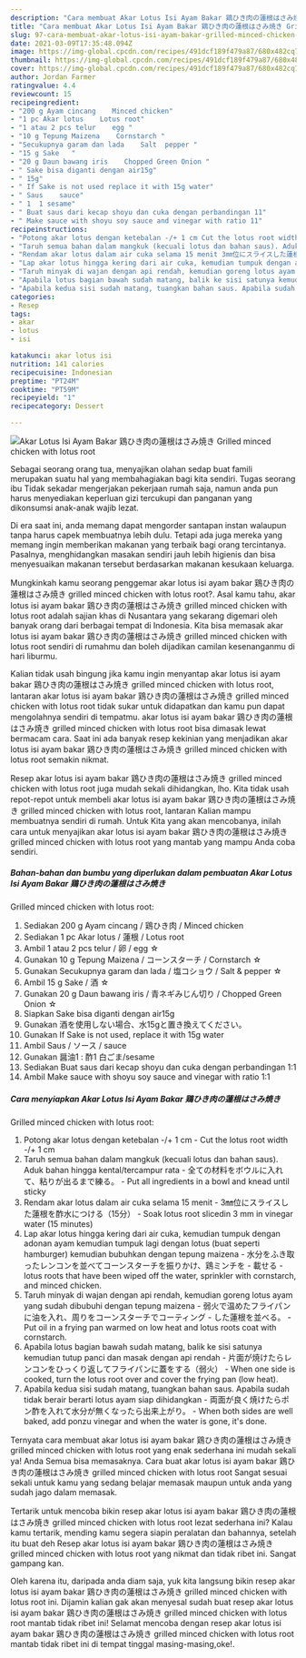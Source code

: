 ```yaml
---
description: "Cara membuat Akar Lotus Isi Ayam Bakar 鶏ひき肉の蓮根はさみ焼き Grilled minced chicken with lotus root Sederhana Untuk Jualan"
title: "Cara membuat Akar Lotus Isi Ayam Bakar 鶏ひき肉の蓮根はさみ焼き Grilled minced chicken with lotus root Sederhana Untuk Jualan"
slug: 97-cara-membuat-akar-lotus-isi-ayam-bakar-grilled-minced-chicken-with-lotus-root-sederhana-untuk-jualan
date: 2021-03-09T17:35:48.094Z
image: https://img-global.cpcdn.com/recipes/491dcf189f479a87/680x482cq70/akar-lotus-isi-ayam-bakar-鶏ひき肉の蓮根はさみ焼き-grilled-minced-chicken-with-lotus-root-foto-resep-utama.jpg
thumbnail: https://img-global.cpcdn.com/recipes/491dcf189f479a87/680x482cq70/akar-lotus-isi-ayam-bakar-鶏ひき肉の蓮根はさみ焼き-grilled-minced-chicken-with-lotus-root-foto-resep-utama.jpg
cover: https://img-global.cpcdn.com/recipes/491dcf189f479a87/680x482cq70/akar-lotus-isi-ayam-bakar-鶏ひき肉の蓮根はさみ焼き-grilled-minced-chicken-with-lotus-root-foto-resep-utama.jpg
author: Jordan Farmer
ratingvalue: 4.4
reviewcount: 15
recipeingredient:
- "200 g Ayam cincang    Minced chicken"
- "1 pc Akar lotus    Lotus root"
- "1 atau 2 pcs telur    egg "
- "10 g Tepung Maizena    Cornstarch "
- "Secukupnya garam dan lada    Salt  pepper "
- "15 g Sake   "
- "20 g Daun bawang iris    Chopped Green Onion "
- " Sake bisa diganti dengan air15g"
- " 15g"
- " If Sake is not used replace it with 15g water"
- " Saus    sauce"
- " 1  1 sesame"
- " Buat saus dari kecap shoyu dan cuka dengan perbandingan 11"
- " Make sauce with shoyu soy sauce and vinegar with ratio 11"
recipeinstructions:
- "Potong akar lotus dengan ketebalan -/+ 1 cm Cut the lotus root width -/+ 1 cm"
- "Taruh semua bahan dalam mangkuk (kecuali lotus dan bahan saus). Aduk bahan hingga kental/tercampur rata 全ての材料をボウルに入れて、粘りが出るまで練る。 Put all ingredients in a bowl and knead until sticky"
- "Rendam akar lotus dalam air cuka selama 15 menit 3㎜位にスライスした蓮根を酢水につける（15分） Soak lotus root sliced ​​in 3 mm in vinegar water (15 minutes)"
- "Lap akar lotus hingga kering dari air cuka, kemudian tumpuk dengan adonan ayam kemudian tumpuk lagi dengan lotus (buat seperti hamburger) kemudian bubuhkan dengan tepung maizena 水分をふき取ったレンコンを並べてコーンスターチを振りかけ、鶏ミンチを 載せる lotus roots that have been wiped off the water, sprinkler with cornstarch, and minced chicken."
- "Taruh minyak di wajan dengan api rendah, kemudian goreng lotus ayam yang sudah dibubuhi dengan tepung maizena 弱火で温めたフライパンに油を入れ、周りをコーンスターチでコーティング した蓮根を並べる。 Put oil in a frying pan warmed on low heat and lotus roots coat with cornstarch."
- "Apabila lotus bagian bawah sudah matang, balik ke sisi satunya kemudian tutup panci dan masak dengan api rendah 片面が焼けたらレンコンをひっくり返してフライパンに蓋をする（弱火） When one side is cooked, turn the lotus root over and cover the frying pan (low heat)."
- "Apabila kedua sisi sudah matang, tuangkan bahan saus. Apabila sudah tidak berair berarti lotus ayam siap dihidangkan 両面が良く焼けたらポン酢を入れて水分が無くなったら出来上がり。 When both sides are well baked, add ponzu vinegar and when the water is gone, it&#39;s done."
categories:
- Resep
tags:
- akar
- lotus
- isi

katakunci: akar lotus isi 
nutrition: 141 calories
recipecuisine: Indonesian
preptime: "PT24M"
cooktime: "PT59M"
recipeyield: "1"
recipecategory: Dessert

---
```



![Akar Lotus Isi Ayam Bakar 鶏ひき肉の蓮根はさみ焼き
Grilled minced chicken with lotus root](https://img-global.cpcdn.com/recipes/491dcf189f479a87/680x482cq70/akar-lotus-isi-ayam-bakar-鶏ひき肉の蓮根はさみ焼き-grilled-minced-chicken-with-lotus-root-foto-resep-utama.jpg)

Sebagai seorang orang tua, menyajikan olahan sedap buat famili merupakan suatu hal yang membahagiakan bagi kita sendiri. Tugas seorang ibu Tidak sekadar mengerjakan pekerjaan rumah saja, namun anda pun harus menyediakan keperluan gizi tercukupi dan panganan yang dikonsumsi anak-anak wajib lezat.

Di era  saat ini, anda memang dapat mengorder santapan instan walaupun tanpa harus capek membuatnya lebih dulu. Tetapi ada juga mereka yang memang ingin memberikan makanan yang terbaik bagi orang tercintanya. Pasalnya, menghidangkan masakan sendiri jauh lebih higienis dan bisa menyesuaikan makanan tersebut berdasarkan makanan kesukaan keluarga. 



Mungkinkah kamu seorang penggemar akar lotus isi ayam bakar 鶏ひき肉の蓮根はさみ焼き
grilled minced chicken with lotus root?. Asal kamu tahu, akar lotus isi ayam bakar 鶏ひき肉の蓮根はさみ焼き
grilled minced chicken with lotus root adalah sajian khas di Nusantara yang sekarang digemari oleh banyak orang dari berbagai tempat di Indonesia. Kita bisa memasak akar lotus isi ayam bakar 鶏ひき肉の蓮根はさみ焼き
grilled minced chicken with lotus root sendiri di rumahmu dan boleh dijadikan camilan kesenanganmu di hari liburmu.

Kalian tidak usah bingung jika kamu ingin menyantap akar lotus isi ayam bakar 鶏ひき肉の蓮根はさみ焼き
grilled minced chicken with lotus root, lantaran akar lotus isi ayam bakar 鶏ひき肉の蓮根はさみ焼き
grilled minced chicken with lotus root tidak sukar untuk didapatkan dan kamu pun dapat mengolahnya sendiri di tempatmu. akar lotus isi ayam bakar 鶏ひき肉の蓮根はさみ焼き
grilled minced chicken with lotus root bisa dimasak lewat bermacam cara. Saat ini ada banyak resep kekinian yang menjadikan akar lotus isi ayam bakar 鶏ひき肉の蓮根はさみ焼き
grilled minced chicken with lotus root semakin nikmat.

Resep akar lotus isi ayam bakar 鶏ひき肉の蓮根はさみ焼き
grilled minced chicken with lotus root juga mudah sekali dihidangkan, lho. Kita tidak usah repot-repot untuk membeli akar lotus isi ayam bakar 鶏ひき肉の蓮根はさみ焼き
grilled minced chicken with lotus root, lantaran Kalian mampu membuatnya sendiri di rumah. Untuk Kita yang akan mencobanya, inilah cara untuk menyajikan akar lotus isi ayam bakar 鶏ひき肉の蓮根はさみ焼き
grilled minced chicken with lotus root yang mantab yang mampu Anda coba sendiri.

<!--inarticleads1-->

##### Bahan-bahan dan bumbu yang diperlukan dalam pembuatan Akar Lotus Isi Ayam Bakar 鶏ひき肉の蓮根はさみ焼き
Grilled minced chicken with lotus root:

1. Sediakan 200 g Ayam cincang / 鶏ひき肉 / Minced chicken
1. Sediakan 1 pc Akar lotus / 蓮根 / Lotus root
1. Ambil 1 atau 2 pcs telur / 卵 / egg ☆
1. Gunakan 10 g Tepung Maizena / コーンスターチ / Cornstarch ☆
1. Gunakan Secukupnya garam dan lada / 塩コショウ / Salt &amp; pepper ☆
1. Ambil 15 g Sake / 酒 ☆
1. Gunakan 20 g Daun bawang iris / 青ネギみじん切り / Chopped Green Onion ☆
1. Siapkan  Sake bisa diganti dengan air15g
1. Gunakan  酒を使用しない場合、水15gと置き換えてください。
1. Gunakan  If Sake is not used, replace it with 15g water
1. Ambil  Saus / ソース / sauce
1. Gunakan  醤油1 : 酢1 白ごま/sesame
1. Sediakan  Buat saus dari kecap shoyu dan cuka dengan perbandingan 1:1
1. Ambil  Make sauce with shoyu soy sauce and vinegar with ratio 1:1




<!--inarticleads2-->

##### Cara menyiapkan Akar Lotus Isi Ayam Bakar 鶏ひき肉の蓮根はさみ焼き
Grilled minced chicken with lotus root:

1. Potong akar lotus dengan ketebalan -/+ 1 cm - Cut the lotus root width -/+ 1 cm
1. Taruh semua bahan dalam mangkuk (kecuali lotus dan bahan saus). Aduk bahan hingga kental/tercampur rata - 全ての材料をボウルに入れて、粘りが出るまで練る。 - Put all ingredients in a bowl and knead until sticky
1. Rendam akar lotus dalam air cuka selama 15 menit - 3㎜位にスライスした蓮根を酢水につける（15分） - Soak lotus root sliced ​​in 3 mm in vinegar water (15 minutes)
1. Lap akar lotus hingga kering dari air cuka, kemudian tumpuk dengan adonan ayam kemudian tumpuk lagi dengan lotus (buat seperti hamburger) kemudian bubuhkan dengan tepung maizena - 水分をふき取ったレンコンを並べてコーンスターチを振りかけ、鶏ミンチを - 載せる - lotus roots that have been wiped off the water, sprinkler with cornstarch, and minced chicken.
1. Taruh minyak di wajan dengan api rendah, kemudian goreng lotus ayam yang sudah dibubuhi dengan tepung maizena - 弱火で温めたフライパンに油を入れ、周りをコーンスターチでコーティング - した蓮根を並べる。 - Put oil in a frying pan warmed on low heat and lotus roots coat with cornstarch.
1. Apabila lotus bagian bawah sudah matang, balik ke sisi satunya kemudian tutup panci dan masak dengan api rendah - 片面が焼けたらレンコンをひっくり返してフライパンに蓋をする（弱火） - When one side is cooked, turn the lotus root over and cover the frying pan (low heat).
1. Apabila kedua sisi sudah matang, tuangkan bahan saus. Apabila sudah tidak berair berarti lotus ayam siap dihidangkan - 両面が良く焼けたらポン酢を入れて水分が無くなったら出来上がり。 - When both sides are well baked, add ponzu vinegar and when the water is gone, it&#39;s done.




Ternyata cara membuat akar lotus isi ayam bakar 鶏ひき肉の蓮根はさみ焼き
grilled minced chicken with lotus root yang enak sederhana ini mudah sekali ya! Anda Semua bisa memasaknya. Cara buat akar lotus isi ayam bakar 鶏ひき肉の蓮根はさみ焼き
grilled minced chicken with lotus root Sangat sesuai sekali untuk kamu yang sedang belajar memasak maupun untuk anda yang sudah jago dalam memasak.

Tertarik untuk mencoba bikin resep akar lotus isi ayam bakar 鶏ひき肉の蓮根はさみ焼き
grilled minced chicken with lotus root lezat sederhana ini? Kalau kamu tertarik, mending kamu segera siapin peralatan dan bahannya, setelah itu buat deh Resep akar lotus isi ayam bakar 鶏ひき肉の蓮根はさみ焼き
grilled minced chicken with lotus root yang nikmat dan tidak ribet ini. Sangat gampang kan. 

Oleh karena itu, daripada anda diam saja, yuk kita langsung bikin resep akar lotus isi ayam bakar 鶏ひき肉の蓮根はさみ焼き
grilled minced chicken with lotus root ini. Dijamin kalian gak akan menyesal sudah buat resep akar lotus isi ayam bakar 鶏ひき肉の蓮根はさみ焼き
grilled minced chicken with lotus root mantab tidak ribet ini! Selamat mencoba dengan resep akar lotus isi ayam bakar 鶏ひき肉の蓮根はさみ焼き
grilled minced chicken with lotus root mantab tidak ribet ini di tempat tinggal masing-masing,oke!.

